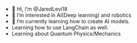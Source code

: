 - 👋 Hi, I’m @JaredLevi18
- 👀 I’m interested in AI(Deep learning) and robotics
- 🌱 I’m currently learning how to create AI models.
- Learning how to use LangChain as well.
- Learning about Quantum Physics/Mechanics 
<!---
JaredLevi18/JaredLevi18 is a ✨ special ✨ repository because its `README.md` (this file) appears on your GitHub profile.
You can click the Preview link to take a look at your changes.
--->
